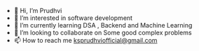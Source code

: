 - 👋 Hi, I’m Prudhvi
- 👀 I’m interested in software development 
- 🌱 I’m currently learning DSA , Backend and Machine Learning 
- 💞️ I’m looking to collaborate on Some good complex problems
- 📫 How to reach me ksprudhviofficial@gmail.com

